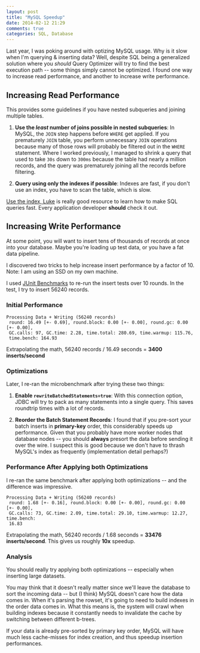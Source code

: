 ```yaml
---
layout: post
title: "MySQL Speedup"
date: 2014-02-12 21:29
comments: true
categories: SQL, Database
---
```


Last year, I was poking around with optizing MySQL usage. Why is it slow when
I'm querying & inserting data? Well, despite SQL being a generalized solution
where you *should* Query Optimizer will try to find the best execution path --
some things simply cannot be optimized. I found one way to increase read
performance, and another to increase write performance.

## Increasing Read Performance
This provides some guidelines if you have nested subqueries and joining multiple tables.

1. **Use the *least* number of joins possible in nested subqueries**: In MySQL,
the `JOIN` step happens before `WHERE` get applied. If you prematurely `JOIN`
table, you perform unnecessary `JOIN` operations because many of those rows will
probably be filtered out in the `WHERE` statement. Where I worked previously, I
managed to shrink a query that used to take `30s` down to `300ms` because the
table had nearly a million records, and the query was prematurely joining all the
records before filtering.

2. **Query using only the indexes if possible**: Indexes are fast, if you don't
   use an index, you have to scan the table, which is slow.

[Use the index, Luke][luke] is really good resource to learn how to make SQL
queries fast. Every application developer **should** check it out.

[luke]: http://use-the-index-luke.com


## Increasing Write Performance
At some point, you will want to insert tens of thousands of records at once into
your database. Maybe you're loading up test data, or you have a fat data
pipeline.

I discovered two tricks to help increase insert performance by a factor
of 10. Note: I am using an SSD on my own machine.

I used [JUnit Benchmarks][junit-benchmark] to re-run the insert tests over 10
rounds. In the test, I try to insert 56240 records.

### Initial Performance

```
Processing Data + Writing (56240 records)
 round: 16.49 [+- 0.69], round.block: 0.00 [+- 0.00], round.gc: 0.00 [+- 0.00],
 GC.calls: 97, GC.time: 2.28, time.total: 280.69, time.warmup: 115.76,
 time.bench: 164.93
```

Extrapolating the math, 56240 records / 16.49 seconds = **3400 inserts/second**

### Optimizations

Later, I re-ran the microbenchmark after trying these two things:

1. **Enable `rewriteBatchedStatements=true`**: With this connection option, JDBC
   will try to pack as many statements into a single query. This saves roundtrip
   times with a lot of records.

2. **Reorder the Batch Statement Records**: I found that if you pre-sort your
   batch inserts in **primary-key** order, this considerably speeds up
   performance. Given that you probably have more worker nodes that database
   nodes -- you should **always** presort the data before sending it over the
   wire. I suspect this is good because we don't have to thrash MySQL's index as
   frequently (implementation detail perhaps?)

### Performance After Applying both Optimizations

I re-ran the same benchmark after applying both optimizations -- and the difference
was impressive.

```
Processing Data + Writing (56240 records)
 round: 1.68 [+- 0.16], round.block: 0.00 [+- 0.00], round.gc: 0.00 [+- 0.00],
 GC.calls: 73, GC.time: 2.09, time.total: 29.10, time.warmup: 12.27, time.bench:
 16.83

```

Extrapolating the math, 56240 records / 1.68 seconds = **33476
inserts/second**. This gives us roughly **10x** speedup.

### Analysis
You should really try applying both optimizations -- especially when inserting
large datasets.

You may think that it doesn't really matter since we'll leave the database to
sort the incoming data -- but (I think) MySQL doesn't care how the data comes
in. When it's parsing the rowset, it's going to need to build indexes in the
order data comes in. What this means is, the system will crawl when building
indexes because it constantly needs to invalidate the cache by switching between
different b-trees.

If your data is already pre-sorted by primary key order, MySQL will have much
less cache-misses for index creation, and thus speedup insertion performances.

[junit-benchmark]: http://labs.carrotsearch.com/junit-benchmarks.html
